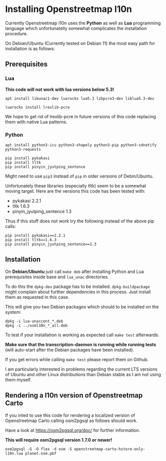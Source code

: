 # Installing Openstreetmap l10n

Currently Openstreetmap l10n uses the **Python** as well as **Lua**
programming language which unfortunatelly somewhat complicates the
installation procedure.

On Debian/Ubuntu (Currently tested on Debian 11) the most easy path for
installation is as follows:

## Prerequisites

### Lua

**This code will not work with lua versions below 5.3!**

```
apt install libunac1-dev luarocks lua5.3 libpcre3-dev liblua5.3-dev

luarocks install lrexlib-pcre
```

We hope to get rid of lrexlib-pcre in future versions of this code replacing
them with native Lua patterns.

### Python

```
apt install python3-icu python3-shapely python3-pip python3-sdnotify python3-requests

pip install pykakasi
pip install tltk
pip install pinyin_jyutping_sentence
```

Might need to use ``pip3`` instead of ``pip`` in older versions of Debin/Ubuntu.

Unfortunately these libraries (especially tltk) seem to be a somewhat
moving target.  Here are the versions this code has been tested with:

* pykakasi 2.2.1
* tltk 1.6.3
* pinyin_jyutping_sentence 1.3

Thus if this stuff does not work try the following instead of the above pip
calls:

```
pip install pykakasi==2.2.1
pip install tltk==1.6.3
pip install pinyin_jyutping_sentence==1.3
```

## Installation

On **Debian/Ubuntu** just call ``make deb`` after installing Python and Lua
prerequisites inside base and ``lua_unac`` directories.

To do this the ``dpkg-dev`` package has to be installed.
``dpkg-buildpackage`` might complain about further dependencies in this
process. Just install them as requested in this case.

This will give you two Debian packages which should to be installed on the
system:

```
dpkg -i lua-unaccent_*.deb
dpkg -i ../osml10n_*_all.deb
```

To test if your installation is working as expected call ``make test``
afterwards.

**Make sure that the transcription-daemon is running while running tests**
(will auto-start after the Debian packages have been installed).

If you get errors while calling ``make test`` please report them on Github.

I am particularly interested in problems regarding the current LTS versions
of Ubuntu and other Linux distributions than Debian stable as I am not using
them myself.

## Rendering a l10n version of Openstreetmap Carto

If you inted to use this code for rendering a localized version of Openstreetmap Carto
calling osm2pgsql as follows should work.

Have a look at https://osm2pgsql.org/doc/ for further information.

**This will require osm2pgsql version 1.7.0 or newer!**

```
osm2pgsql -G -O flex -d osm -S openstreetmap-carto-hstore-only-l10n.lua planet.osm.pbf
```
